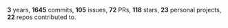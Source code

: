 **3** years, **1645** commits, **105** issues, **72** PRs, **118** stars, **23** personal projects, **22** repos contributed to.
